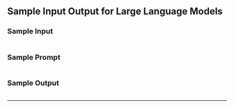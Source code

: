 ## **Sample Input Output for Large Language Models**
### Sample Input
```python

``` 
### Sample Prompt
```python

```
### Sample Output
```python

```
******


